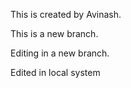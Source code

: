 This is created by Avinash.

This is a new branch.

Editing in a new branch.

Edited in local system
